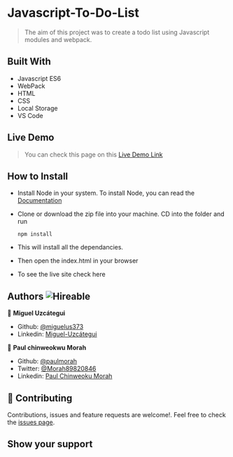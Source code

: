 # Javascript-To-Do-List

> The aim of this project was to create a todo list using Javascript modules and webpack.

## Built With

- Javascript ES6
- WebPack
- HTML
- CSS
- Local Storage
- VS Code

## Live Demo

> You can check this page on this [Live Demo Link](https://miguelus373.github.io/Todo-List/)

## How to Install

- Install Node in your system. To install Node, you can read the [Documentation](https://nodejs.org/en/download/package-manager/)
- Clone or download the zip file into your machine. CD into the folder and run
    ``` 
   npm install

    ``` 
- This will install all the dependancies.

- Then open the index.html in your browser

- To see the live site check here


## Authors  ![Hireable](https://img.shields.io/badge/HIREABLE-YES-yellowgreen&?style=for-the-badge)

👤 **Miguel Uzcátegui**

- Github: [@miguelus373](https://github.com/miguelus373)
- Linkedin: [Miguel-Uzcátegui](https://www.linkedin.com/in/miguelus/)

👤 **Paul chinweokwu Morah**
- Github: [@paulmorah](https://github.com/chinweokwu)
- Twitter: [@Morah89820846](https://twitter.com/Morah89820846)
- Linkedin: [Paul Chinweoku Morah](https://www.linkedin.com/in/morah-paul/)



## 🤝 Contributing

Contributions, issues and feature requests are welcome!. Feel free to check the [issues page](issues/).

## Show your support
